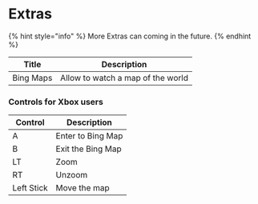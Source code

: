 # Extras

{% hint style="info" %}
More Extras can coming in the future.
{% endhint %}

| Title     | Description                       |
| --------- | --------------------------------- |
| Bing Maps | Allow to watch a map of the world |

### Controls for Xbox users

| Control    | Description       |
| ---------- | ----------------- |
| A          | Enter to Bing Map |
| B          | Exit the Bing Map |
| LT         | Zoom              |
| RT         | Unzoom            |
| Left Stick | Move the map      |
